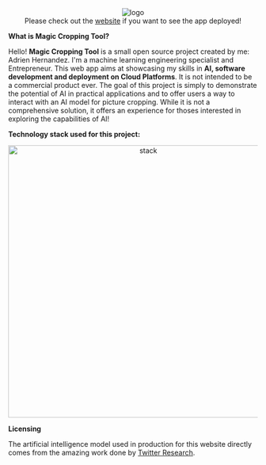 <div align="center">
<img src="https://docs.google.com/drawings/d/e/2PACX-1vQMqtARWGDM1gkgmBUC0taAlsNx90ZbV1UqIgdy0-l9otI4mp_T_vp-wBh71qjSmiaQRKt2_40jt4RP/pub?w=960&h=720"
alt="logo"/>
</div>
<div align="center">
Please check out the <a href="https://maxhalford.github.io/starboost/">website</a> if you want to see the app deployed!
</div>

**What is Magic Cropping Tool?**

Hello! **Magic Cropping Tool** is a small open source project created by me: Adrien Hernandez. I'm a machine learning engineering specialist and Entrepreneur.
This web app aims at showcasing my skills in **AI, software development and deployment on Cloud Platforms**.
It is not intended to be a commercial product ever. The goal of this project is simply to demonstrate the potential of AI in practical applications and to offer users a way to interact with an AI model for picture cropping. While it is not a comprehensive solution, it offers an experience for thoses interested in exploring the capabilities of AI!

**Technology stack used for this project:**
<div align="center">
<img src="https://frontend-dkxomtkomq-ue.a.run.app/assets/magic-cropping-tool-stack.png"
alt="stack" width=550px/>
</div>

**Licensing**

The artificial intelligence model used in production for this website directly comes from the amazing work done by [Twitter Research](https://github.com/twitter-research/image-crop-analysis).
